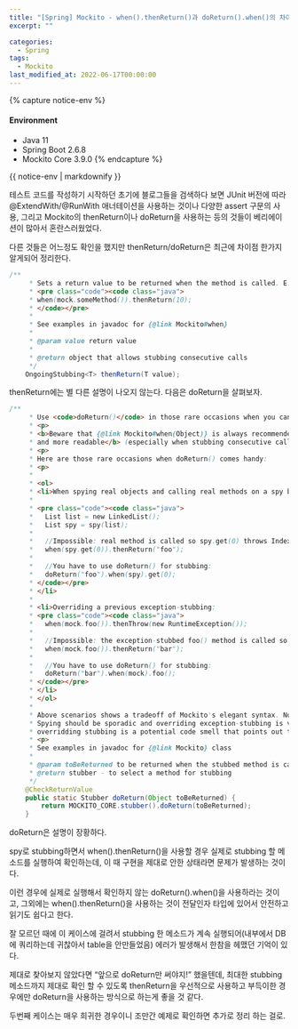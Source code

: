 ```yaml
---
title: "[Spring] Mockito - when().thenReturn()과 doReturn().when()의 차이"
excerpt: ""

categories:
  - Spring
tags:
  - Mockito
last_modified_at: 2022-06-17T00:00:00
---
```


{% capture notice-env %}
#### Environment
- Java 11
- Spring Boot 2.6.8
- Mockito Core 3.9.0
{% endcapture %}
<div class="notice--primary">{{ notice-env | markdownify }}</div>


테스트 코드를 작성하기 시작하던 초기에 블로그들을 검색하다 보면 JUnit 버전에 따라 @ExtendWith/@RunWith 애너테이션을 사용하는 것이나 다양한 assert 구문의 사용, 그리고 Mockito의 thenReturn이나 doReturn을 사용하는 등의 것들이 베리에이션이 많아서 혼란스러웠었다.

다른 것들은 어느정도 확인을 했지만 thenReturn/doReturn은 최근에 차이점 한가지 알게되어 정리한다.

```java
/**
     * Sets a return value to be returned when the method is called. E.g:
     * <pre class="code"><code class="java">
     * when(mock.someMethod()).thenReturn(10);
     * </code></pre>
     *
     * See examples in javadoc for {@link Mockito#when}
     *
     * @param value return value
     *
     * @return object that allows stubbing consecutive calls
     */
    OngoingStubbing<T> thenReturn(T value);
```

thenReturn에는 별 다른 설명이 나오지 않는다. 다음은 doReturn을 살펴보자.

```java
/**
     * Use <code>doReturn()</code> in those rare occasions when you cannot use {@link Mockito#when(Object)}.
     * <p>
     * <b>Beware that {@link Mockito#when(Object)} is always recommended for stubbing because it is argument type-safe
     * and more readable</b> (especially when stubbing consecutive calls).
     * <p>
     * Here are those rare occasions when doReturn() comes handy:
     * <p>
     *
     * <ol>
     * <li>When spying real objects and calling real methods on a spy brings side effects
     *
     * <pre class="code"><code class="java">
     *   List list = new LinkedList();
     *   List spy = spy(list);
     *
     *   //Impossible: real method is called so spy.get(0) throws IndexOutOfBoundsException (the list is yet empty)
     *   when(spy.get(0)).thenReturn("foo");
     *
     *   //You have to use doReturn() for stubbing:
     *   doReturn("foo").when(spy).get(0);
     * </code></pre>
     * </li>
     *
     * <li>Overriding a previous exception-stubbing:
     * <pre class="code"><code class="java">
     *   when(mock.foo()).thenThrow(new RuntimeException());
     *
     *   //Impossible: the exception-stubbed foo() method is called so RuntimeException is thrown.
     *   when(mock.foo()).thenReturn("bar");
     *
     *   //You have to use doReturn() for stubbing:
     *   doReturn("bar").when(mock).foo();
     * </code></pre>
     * </li>
     * </ol>
     *
     * Above scenarios shows a tradeoff of Mockito's elegant syntax. Note that the scenarios are very rare, though.
     * Spying should be sporadic and overriding exception-stubbing is very rare. Not to mention that in general
     * overridding stubbing is a potential code smell that points out too much stubbing.
     * <p>
     * See examples in javadoc for {@link Mockito} class
     *
     * @param toBeReturned to be returned when the stubbed method is called
     * @return stubber - to select a method for stubbing
     */
    @CheckReturnValue
    public static Stubber doReturn(Object toBeReturned) {
        return MOCKITO_CORE.stubber().doReturn(toBeReturned);
    }
```

doReturn은 설명이 장황하다.

spy로 stubbing하면서 when().thenReturn()을 사용할 경우 실제로 stubbing 할 메소드를 실행하여 확인하는데, 이 때 구현을 제대로 안한 상태라면 문제가 발생하는 것이다. 

이런 경우에 실제로 실행해서 확인하지 않는 doReturn().when()을 사용하라는 것이고, 그외에는 when().thenReturn()을 사용하는 것이 전달인자 타입에 있어서 안전하고 읽기도 쉽다고 한다.

잘 모르던 때에 이 케이스에 걸려서 stubbing 한 메소드가 계속 실행되어(내부에서 DB에 쿼리하는데 귀찮아서 table을 안만들었음) 에러가 발생해서 한참을 헤맸던 기억이 있다.

제대로 찾아보지 않았다면 “앞으로 doReturn만 써야지!” 했을텐데, 최대한 stubbing 메소드까지 제대로 확인 할 수 있도록 thenReturn을 우선적으로 사용하고 부득이한 경우에만 doReturn을 사용하는 방식으로 하는게 좋을 것 같다.

두번째 케이스는 매우 희귀한 경우이니 조만간 예제로 확인하면 추가로 정리 하는 걸로.